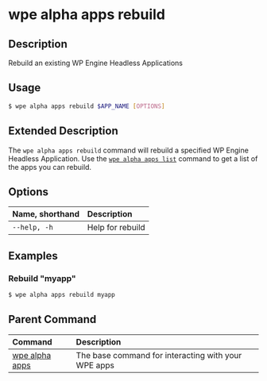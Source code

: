 # wpe alpha apps rebuild

## Description
Rebuild an existing WP Engine Headless Applications

## Usage

```bash
$ wpe alpha apps rebuild $APP_NAME [OPTIONS]
```

## Extended Description

The `wpe alpha apps rebuild` command will rebuild a specified WP Engine Headless Application. Use the [`wpe alpha apps list`](/reference/cli/wpe/alpha/apps/list) command to get a list of the apps you can rebuild.

## Options

| Name, shorthand | Description      |
|:----------------|:-----------------|
| `--help, -h`    | Help for rebuild |

## Examples

### Rebuild "myapp"
```bash
$ wpe alpha apps rebuild myapp
```

## Parent Command
| Command                                         | Description                                         |
|:------------------------------------------------|:----------------------------------------------------|
| [wpe alpha apps](/reference/cli/wpe/alpha/apps) | The base command for interacting with your WPE apps |
